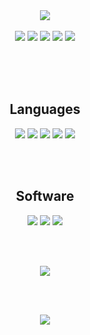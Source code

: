 <div align=center>
    <img src="https://readme-typing-svg.demolab.com?font=Fira+Code&size=32&duration=3000&pause=400&color=7DF74E&center=true&vCenter=true&width=600&height=80&lines=Hello%2C+World!;Hello%2C+I+am+Aadithya!" href="https://git.io/typing-svg">
</div>

<br/>

<div display=inline-block align=center>
    <img src="https://img.shields.io/badge/linkedin-%230077B5.svg?style=for-the-badge&logo=linkedin&logoColor=white" href="www.linkedin.com/in/aadithyasai"> 
    <img src="https://img.shields.io/badge/Gmail-D14836?style=for-the-badge&logo=gmail&logoColor=white" href="aadithyas0610@gmail.com"> 
    <img src="https://img.shields.io/badge/-Hackerrank-2EC866?style=for-the-badge&logo=HackerRank&logoColor=white" href="www.hackerrank.com/AadithyaSai"> 
    <img src="https://img.shields.io/badge/-leetcode-000000?style=for-the-badge&logo=leetcode&logoColor=d16c06" href="www.leetcode.com/AadithyaSai/"> 
    <img src="https://img.shields.io/badge/CodeChef-%23964B00.svg?style=for-the-badge&logo=CodeChef&logoColor=white" href="www.codechef.com/users/aadithyasai")>
</div>

<br/><br/><br/>

<div align=center>
    <h2>Languages</h2>
    <img src="https://img.shields.io/badge/Pythom-3670A0?style=for-the-badge&logo=python&logoColor=ffdd54">
    <img src="https://img.shields.io/badge/c-%2300599C.svg?style=for-the-badge&logo=c&logoColor=white">
    <img src="https://img.shields.io/badge/c++-%2300599C.svg?style=for-the-badge&logo=c%2B%2B&logoColor=white">
    <img src="https://img.shields.io/badge/java-%23ED8B00.svg?style=for-the-badge&logo=java&logoColor=white">
    <img src="https://img.shields.io/badge/javascript-%23323330.svg?style=for-the-badge&logo=javascript&logoColor=%23F7DF1E">
</div>

<br/><br/>

<div align=center>
    <h2>Software</h2>
    <img src="https://img.shields.io/badge/git-%23F05033.svg?style=for-the-badge&logo=git&logoColor=white">
    <img src="https://img.shields.io/badge/Linux-FCC624?style=for-the-badge&logo=linux&logoColor=black">
    <img src="https://img.shields.io/badge/latex-%23008080.svg?style=for-the-badge&logo=latex&logoColor=white">
</div>

<br/><br/>

<div align=center>
    <picture>
        <source media="(prefers-color-scheme: dark)" srcset="https://github-readme-stats.vercel.app/api?username=aadithyasai&count_private=true&show_icons=true&theme=merko">
        <source media="(prefers-color-scheme: light)" srcset="https://github-readme-stats.vercel.app/api?username=aadithyasai&count_private=true&show_icons=true&theme=vue">
        <img src="https://github-readme-stats.vercel.app/api?username=aadithyasai&count_private=true&show_icons=true&theme=merko">
    </picture>
</div>

<br/><br/>

<div align=center>
    <img src="https://github-profile-trophy.vercel.app/?username=aadithyasai&theme=gruvbox&margin-w=15&margin-h=15&no-bg=true&title=Stars,Followers,PR,Commits,Repo,Issue,">
</div>
